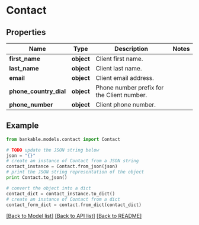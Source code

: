 # Contact


## Properties

Name | Type | Description | Notes
------------ | ------------- | ------------- | -------------
**first_name** | **object** | Client first name. | 
**last_name** | **object** | Client last name. | 
**email** | **object** | Client email address. | 
**phone_country_dial** | **object** | Phone number prefix for the Client number. | 
**phone_number** | **object** | Client phone number. | 

## Example

```python
from bankable.models.contact import Contact

# TODO update the JSON string below
json = "{}"
# create an instance of Contact from a JSON string
contact_instance = Contact.from_json(json)
# print the JSON string representation of the object
print Contact.to_json()

# convert the object into a dict
contact_dict = contact_instance.to_dict()
# create an instance of Contact from a dict
contact_form_dict = contact.from_dict(contact_dict)
```
[[Back to Model list]](../README.md#documentation-for-models) [[Back to API list]](../README.md#documentation-for-api-endpoints) [[Back to README]](../README.md)



